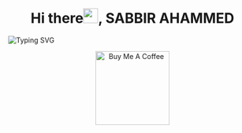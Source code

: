 <h1 align ='center'> Hi there<img src="https://media.giphy.com/media/hvRJCLFzcasrR4ia7z/giphy.gif" width="30px">, SABBIR AHAMMED</h1>

![Typing SVG](https://readme-typing-svg.herokuapp.com?size=19&color=D085F7&background=0B0B0B00&lines=I+am+a+Full+Stack+Web+Developer;MERN+--%3EVanilla+JavaScript+--%3EReact+JS+--%3ETailwind+CSS)

<p align="center">
<a href="https://github.com/0SABBIR0" target="_blank"><img src="https://cdn.buymeacoffee.com/buttons/v2/default-red.png" alt="Buy Me A Coffee" width="150" ></a>
  </p>
